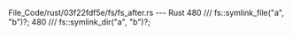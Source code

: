 File_Code/rust/03f22fdf5e/fs/fs_after.rs --- Rust
480 /// fs::symlink_file("a", "b")?;                                                                                                                         480 /// fs::symlink_dir("a", "b")?;

